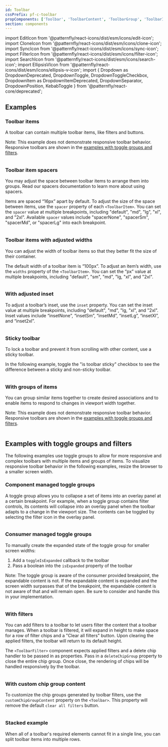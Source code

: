 ```yaml
---
id: Toolbar
cssPrefix: pf-c-toolbar
propComponents: ['Toolbar', 'ToolbarContent', 'ToolbarGroup', 'ToolbarItem', 'ToolbarToggleGroup', 'ToolbarFilter']
section: components
---
```


import EditIcon from '@patternfly/react-icons/dist/esm/icons/edit-icon';
import CloneIcon from '@patternfly/react-icons/dist/esm/icons/clone-icon';
import SyncIcon from '@patternfly/react-icons/dist/esm/icons/sync-icon';
import FilterIcon from '@patternfly/react-icons/dist/esm/icons/filter-icon';
import SearchIcon from '@patternfly/react-icons/dist/esm/icons/search-icon';
import EllipsisVIcon from '@patternfly/react-icons/dist/esm/icons/ellipsis-v-icon';
import {
Dropdown as DropdownDeprecated,
DropdownToggle,
DropdownToggleCheckbox,
DropdownItem as DropdownItemDeprecated,
DropdownSeparator,
DropdownPosition,
KebabToggle
} from '@patternfly/react-core/deprecated';

## Examples

### Toolbar items

A toolbar can contain multiple toolbar items, like filters and buttons.

Note: This example does not demonstrate responsive toolbar behavior. Responsive toolbars are shown in the [examples with toggle groups and filters](/components/toolbar#examples-with-toggle-groups-and-filters).

```ts file="./ToolbarItems.tsx"

```

### Toolbar item spacers

You may adjust the space between toolbar items to arrange them into groups. Read our spacers documentation to learn more about using spacers.

Items are spaced “16px” apart by default. To adjust the size of the space between items, use the `spacer` property of each `<ToolbarItem>`. You can set the `spacer` value at multiple breakpoints, including "default", "md", "lg", "xl", and "2xl".  Available `spacer` values include "spacerNone", "spacerSm", "spacerMd", or "spacerLg" into each breakpoint. 

```ts file="./ToolbarSpacers.tsx"

```

### Toolbar items with adjusted widths

You can adjust the width of toolbar items so that they better fit the size of their container.

The default width of a toolbar item is “100px”. To adjust an item’s width, use the `widths` property of the `<ToolbarItem>`. You can set the “px” value at multiple breakpoints, including "default", "sm", "md", "lg, "xl", and "2xl".

```ts file="./ToolbarWidths.tsx"

```

### With adjusted inset

To adjust a toolbar’s inset, use the `inset` property. You can set the inset value at multiple breakpoints, including "default", "md", "lg, "xl", and "2xl". Inset values include “insetNone”, “insetSm”, “insetMd”, “insetLg”, “insetXl”, and “inset2xl”.

```ts file="./ToolbarInsets.tsx"

```

### Sticky toolbar

To lock a toolbar and prevent it  from scrolling with other content, use a sticky toolbar. 

In the following example, toggle the "is toolbar sticky" checkbox to see the difference between a sticky and non-sticky toolbar.

```ts file="./ToolbarSticky.tsx"
```

### With groups of items

You can group similar items together to create desired associations and to enable items to respond to changes in viewport width together. 

Note: This example does not demonstrate responsive toolbar behavior. Responsive toolbars are shown in the [examples with toggle groups and filters](/components/toolbar#examples-with-toggle-groups-and-filters).

```ts file="./ToolbarGroups.tsx"

```

## Examples with toggle groups and filters

The following examples use toggle groups to allow for more responsive and complex toolbars with multiple items and groups of items. To visualize responsive toolbar behavior in the following examples, resize the browser to a smaller screen width.


### Component managed toggle groups

A toggle group allows you to collapse a set of items into an overlay panel at a certain breakpoint. For example, when a toggle group contains filter controls, its contents will collapse into an overlay panel when the toolbar adapts to a change in the viewport size. The contents can be toggled by selecting the filter icon in the overlay panel.

```ts file="./ToolbarComponentManagedToggleGroups.tsx"

```

### Consumer managed toggle groups

To manually create the expanded state of the toggle group for smaller screen widths:

1. Add a `toggleIsExpanded` callback to the toolbar
2. Pass a boolean into the `isExpanded` property of the toolbar

Note: The toggle group is aware of the consumer provided breakpoint, the expandable content is not. If the expandable content is expanded and the screen width surpasses that of the breakpoint, the expandable content is not aware of that and will remain open. Be sure to consider and handle this in your implementation.

```ts file="./ToolbarConsumerManagedToggleGroups.tsx"

```

### With filters

You can add filters to a toolbar to let users filter the content that a toolbar manages. When a toolbar is filtered, it will expand in height to make space for a row of filter chips and a "Clear all filters" button. Upon clearing the applied filters, the toolbar will return to its default height.

The `<ToolbarFilter>` component expects applied filters and a delete chip handler to be passed in as properties. Pass in a `deleteChipGroup` property to close the entire chip group. Once close, the rendering of chips will be handled responsively by the toolbar.


```ts file="./ToolbarWithFilters.tsx"

```

### With custom chip group content

To customize the chip groups generated by toolbar filters, use the `customChipGroupContent` property on the `<Toolbar>`. This property will remove the default `clear all filters` button.

```ts file="./ToolbarCustomChipGroupContent.tsx"

```

### Stacked example

When all of a toolbar's required elements cannot fit in a single line, you can split toolbar items into multiple rows.

```ts file="./ToolbarStacked.tsx"
```

